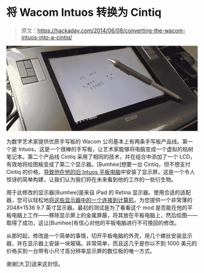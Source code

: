 # 将 Wacom Intuos 转换为 Cintiq

> 原文：<https://hackaday.com/2014/06/08/converting-the-wacom-intuos-into-a-cintiq/>

[![wacom](img/3b74ca00421268653fa95f75e465007c.png)](https://hackaday.com/wp-content/uploads/2014/06/wacom.jpg)

为数字艺术家提供优质手写板的 Wacom 公司基本上有两条手写板产品线。第一个是 Intuos，这是一个很棒的手写板，让艺术家能够将电脑变成一个虚拟的枯树笔记本。第二个产品线 Cintiq 采用了相同的技术，并在组合中添加了一个 LCD，有效地将绘图板变成了第二个显示器。[Bumhee]想要一台 Cintiq，但不想支付 Cintiq 的价格，[导致他在他的旧 Intuos 平板电脑](http://forum.bongofish.co.uk/index.php?topic=2379.0)中安装了显示屏。这是一个令人惊讶的简单构建，让我们认为我们将在未来看到他的工作的一些衍生物。

用于此修改的显示器[Bumhee]是来自 iPad 的 Retina 显示器。使用合适的适配器，您可以轻松地[将这些显示器中的一个连接到计算机](http://hackaday.com/2013/04/22/connect-a-retina-display-to-a-regular-computer/)，为您提供一个非常薄的 2048×1536 9.7 英寸显示器。最初的测试是为了看看这个 mod 是否能在他的平板电脑上工作——移除显示屏上的金属屏蔽，将其放在平板电脑上，然后绘图——取得了成功，这让[Bumhee]有信心对他的平板电脑进行不可挽回的修改。

从那时起，修改是一个简单的事情，切开平板电脑的外壳，用几个螺丝安装显示器，并在显示器上安装一块玻璃。非常简单，而且这几乎是你以不到 1000 美元的价格买到一台带有小尺寸高分辨率显示屏的数位板的唯一方式。

谢谢[大卫]送来这封信。